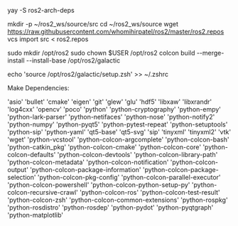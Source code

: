 yay -S ros2-arch-deps

mkdir -p ~/ros2_ws/source/src
cd ~/ros2_ws/source
wget https://raw.githubusercontent.com/whomihirpatel/ros2/master/ros2.repos
vcs import src < ros2.repos

sudo mkdir /opt/ros2
sudo chown $USER /opt/ros2
colcon build --merge-install --install-base /opt/ros2/galactic

echo 'source /opt/ros2/galactic/setup.zsh' >> ~/.zshrc


Make Dependencies:

'asio'
'bullet'
'cmake'
'eigen'
'git'
'glew'
'glu'
'hdf5'
'libxaw'
'libxrandr'
'log4cxx'
'opencv'
'poco'
'python'
'python-cryptography'
'python-empy'
'python-lark-parser'
'python-netifaces'
'python-nose'
'python-notify2'
'python-numpy'
'python-pyqt5'
'python-pytest-repeat'
'python-setuptools'
'python-sip'
'python-yaml'
'qt5-base' 
'qt5-svg'
'sip' 
'tinyxml'
'tinyxml2'
'vtk'
'wget'
'python-vcstool'
'python-colcon-argcomplete'
'python-colcon-bash'
'python-catkin_pkg'
'python-colcon-cmake'
'python-colcon-core'
'python-colcon-defaults'
'python-colcon-devtools'
'python-colcon-library-path'
'python-colcon-metadata'
'python-colcon-notification'
'python-colcon-output'
'python-colcon-package-information'
'python-colcon-package-selection'
'python-colcon-pkg-config'
'python-colcon-parallel-executor'
'python-colcon-powershell'
'python-colcon-python-setup-py'
'python-colcon-recursive-crawl'
'python-colcon-ros'
'python-colcon-test-result'
'python-colcon-zsh'
'python-colcon-common-extensions'
'python-rospkg'
'python-rosdistro'
'python-rosdep'
'python-pydot'
'python-pyqtgraph'
'python-matplotlib'